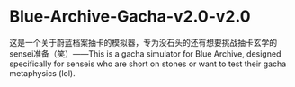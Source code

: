 # Blue-Archive-Gacha-v2.0-v2.0
这是一个关于蔚蓝档案抽卡的模拟器，专为没石头的还有想要挑战抽卡玄学的sensei准备（笑）——This is a gacha simulator for Blue Archive, designed specifically for senseis who are short on stones or want to test their gacha metaphysics (lol).
